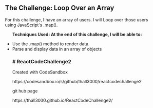 <h2>The Challenge: Loop Over an Array</h2>
<p>For this challenge, I have an array of users. I will Loop over those users using JavaScript's .map().</p>

<ul><strong>Techniques Used: At the end of this challenge, I will be able to:</strong></p>

<li>Use the .map() method to render data.</li>
<li>Parse and display data in an array of objects</li>

<h3> # ReactCodeChallenge2 </h3>
<p>Created with CodeSandbox</p>
https://codesandbox.io/s/github/thall3000/reactcodechallenge2
<p>git hub page</p>
https://thall3000.github.io/ReactCodeChallenge2/

